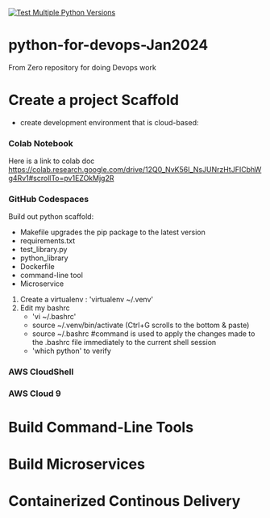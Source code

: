 [![Test Multiple Python Versions](https://github.com/oibiyemi/python-for-devops-Jan2024/actions/workflows/main.yml/badge.svg)](https://github.com/oibiyemi/python-for-devops-Jan2024/actions/workflows/main.yml)

# python-for-devops-Jan2024
From Zero repository for doing Devops work


# Create a project Scaffold
 * create development environment that is cloud-based:

 ### Colab Notebook
 Here is a link to colab doc https://colab.research.google.com/drive/12Q0_NvK56I_NsJUNrzHtJFICbhWg4Rv1#scrollTo=pv1EZOkMjg2R
 
 ### GitHub Codespaces
 Build out python scaffold:
 * Makefile
   upgrades the pip package to the latest version
 * requirements.txt
 * test_library.py
 * python_library
 * Dockerfile
 * command-line tool
 * Microservice

 1. Create a virtualenv : 'virtualenv ~/.venv'
 2. Edit my bashrc 
    -  'vi ~/.bashrc' 
    -  source ~/.venv/bin/activate  (Ctrl+G scrolls to the bottom & paste)
    -  source ~/.bashrc  #command is used to apply the changes made to the .bashrc file immediately to the current shell session
    -  'which python' to verify
 
 ### AWS CloudShell
 ### AWS Cloud 9

# Build Command-Line Tools

# Build Microservices

# Containerized Continous Delivery
